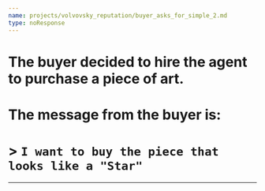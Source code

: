 ```yaml
---
name: projects/volvovsky_reputation/buyer_asks_for_simple_2.md
type: noResponse
---
```


# The buyer decided to hire the agent to purchase a piece of art.

# The message from the buyer is:

# > `I want to buy the piece that looks like a "Star"`

---
